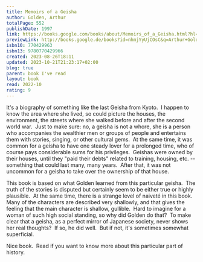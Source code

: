 ```yaml
---  
title: Memoirs of a Geisha  
author: Golden, Arthur  
totalPage: 552  
publishDate: 1997  
link: https://books.google.com/books/about/Memoirs_of_a_Geisha.html?hl=&id=nhmjYyUjCOsC  
previewLink: http://books.google.de/books?id=nhmjYyUjCOsC&q=Arthur+Golden,+Memoirs+of+a+Geisha&dq=Arthur+Golden,+Memoirs+of+a+Geisha&hl=&as_pt=BOOKS&cd=2&source=gbs_api  
isbn10: 770429963  
isbn13: 9780770429966  
created: 2023-08-26T18:11  
updated: 2023-10-21T21:23:17+02:00  
blog: true  
parent: book I've read  
layout: book  
read: 2022-10  
rating: 9  
---  
```

  
It's a biography of something like the last Geisha from Kyoto.  I happen to know the area where she lived, so could picture the houses, the environment, the streets where she walked before and after the second world war.  Just to make sure: no, a geisha is not a whore, she is a person who accompanies the wealthier men or groups of people and entertains them with stories, singing, or other cultural gems.  At the same time, it was common for a geisha to have one steady lover for a prolonged time, who of course pays considerable sums for his privileges.  Geishas were owned by their houses, until they "paid their debts" related to training, housing, etc. -- something that could last many, many years.  After that, it was not uncommon for a geisha to take over the ownership of that house.    
  
This book is based on what Golden learned from this particular geisha.  The truth of the stories is disputed but certainly seem to be either true or highly plausible.  At the same time, there is a strange level of naiveté in this book.  Many of the characters are described very shallowly, and that gives the feeling that the main character is shallow, gullible.  Hard to imagine for a woman of such high social standing, so why did Golden do that?  To make clear that a geisha, as a perfect mirror of Japanese society, never shows her real thoughts?  If so, he did well.  But if not, it's sometimes somewhat superficial.    
  
Nice book.  Read if you want to know more about this particular part of history.